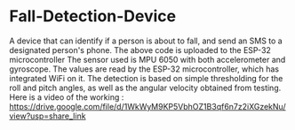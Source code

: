 # Fall-Detection-Device
A device that can identify if a person is about to fall, and send an SMS to a designated person's phone. The above code is uploaded to the ESP-32 microcontroller
The sensor used is MPU 6050 with both accelerometer and gyroscope. The values are read by the ESP-32 microcontroller, which has integrated WiFi on it.
The detection is based on simple thresholding for the roll and pitch angles, as well as the angular velocity obtained from testing.
Here is a video of the working : https://drive.google.com/file/d/1WkWyM9KP5VbhOZ1B3qf6n7z2iXGzekNu/view?usp=share_link
